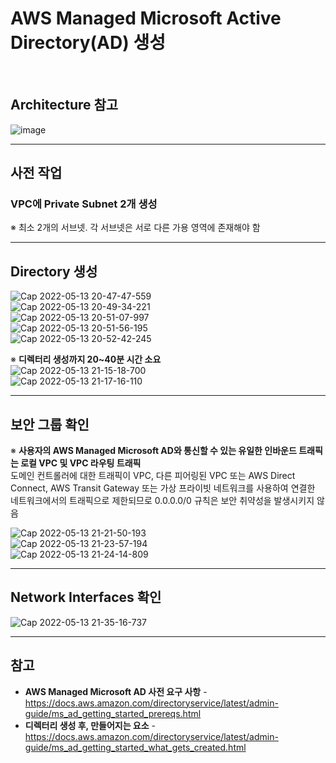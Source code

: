 # AWS Managed Microsoft Active Directory(AD) 생성

<br/>

## Architecture 참고
![image](https://user-images.githubusercontent.com/46125158/168287819-996f6ba8-7f6a-4140-8501-5cc375635ba2.png)

<hr>

## 사전 작업
### VPC에 Private Subnet 2개 생성
※ 최소 2개의 서브넷. 각 서브넷은 서로 다른 가용 영역에 존재해야 함

<hr>

## Directory 생성
![Cap 2022-05-13 20-47-47-559](https://user-images.githubusercontent.com/46125158/168277977-4a04a376-2cf0-4e3a-9fc2-cbf708a31a0a.png)  
![Cap 2022-05-13 20-49-34-221](https://user-images.githubusercontent.com/46125158/168279090-80a8cbd3-f3b0-4033-a3f4-9d8f6754bea7.png)  
![Cap 2022-05-13 20-51-07-997](https://user-images.githubusercontent.com/46125158/168279098-b6a2efb3-7111-46ad-99ab-4f98e799f42d.png)  
![Cap 2022-05-13 20-51-56-195](https://user-images.githubusercontent.com/46125158/168279104-21cea3e9-9f7e-4abd-835c-b2b7a9f70ff6.png)  
![Cap 2022-05-13 20-52-42-245](https://user-images.githubusercontent.com/46125158/168279116-8f06076e-7cb7-45f4-b8ff-570f9a17b016.png)

※ **디렉터리 생성까지 20~40분 시간 소요**  
![Cap 2022-05-13 21-15-18-700](https://user-images.githubusercontent.com/46125158/168281137-1f951242-5537-402a-ac96-e9f3abf3eb6c.png)  
![Cap 2022-05-13 21-17-16-110](https://user-images.githubusercontent.com/46125158/168281601-d33a2872-e9de-4b70-9c28-e832cd0fb6a4.png)

<hr>

## 보안 그룹 확인
※ **사용자의 AWS Managed Microsoft AD와 통신할 수 있는 유일한 인바운드 트래픽는 로컬 VPC 및 VPC 라우팅 트래픽**  
도메인 컨트롤러에 대한 트래픽이 VPC, 다른 피어링된 VPC 또는 AWS Direct Connect, AWS Transit Gateway 또는 가상 프라이빗 네트워크를 사용하여 
연결한 네트워크에서의 트래픽으로 제한되므로 0.0.0.0/0 규칙은 보안 취약성을 발생시키지 않음

![Cap 2022-05-13 21-21-50-193](https://user-images.githubusercontent.com/46125158/168283489-bc84786b-f0c1-4060-9f43-a0f43d4be6e2.png)  
![Cap 2022-05-13 21-23-57-194](https://user-images.githubusercontent.com/46125158/168283713-ff941c8e-9110-4a1b-8012-121b21d06557.png)  
![Cap 2022-05-13 21-24-14-809](https://user-images.githubusercontent.com/46125158/168283719-f4371a18-e7c5-4721-8c2c-2f08e793d7b2.png)

<hr>

## Network Interfaces 확인
![Cap 2022-05-13 21-35-16-737](https://user-images.githubusercontent.com/46125158/168284498-098edd29-2abd-44d0-8d3a-8374cdcfc1b6.png)

<hr>

## 참고
- **AWS Managed Microsoft AD 사전 요구 사항** - https://docs.aws.amazon.com/directoryservice/latest/admin-guide/ms_ad_getting_started_prereqs.html
- **디렉터리 생성 후, 만들어지는 요소** - https://docs.aws.amazon.com/directoryservice/latest/admin-guide/ms_ad_getting_started_what_gets_created.html
